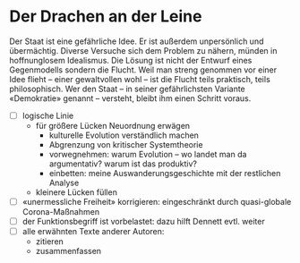 # Der Drachen an der Leine

Der Staat ist eine gefährliche Idee.
Er ist außerdem unpersönlich und übermächtig.
Diverse Versuche sich dem Problem zu nähern, münden in hoffnunglosem Idealismus.
Die Lösung ist nicht der Entwurf eines Gegenmodells sondern die Flucht.
Weil man streng genommen vor einer Idee flieht – einer gewaltvollen wohl – ist die Flucht teils praktisch, teils philosophisch.
Wer den Staat – in seiner gefährlichsten Variante «Demokratie» genannt – versteht, bleibt ihm einen Schritt voraus.

- [ ] logische Linie
  - für größere Lücken Neuordnung erwägen
    - kulturelle Evolution verständlich machen
    - Abgrenzung von kritischer Systemtheorie
    - vorwegnehmen: warum Evolution – wo landet man da argumentativ? warum ist das produktiv?
    - einbetten: meine Auswanderungsgeschichte mit der restlichen Analyse
  - kleinere Lücken füllen
- [ ] «unermessliche Freiheit» korrigieren: eingeschränkt durch quasi-globale Corona-Maßnahmen
- [ ] der Funktionsbegriff ist vorbelastet: dazu hilft Dennett evtl. weiter
- [ ] alle erwähnten Texte anderer Autoren:
  - zitieren
  - zusammenfassen
